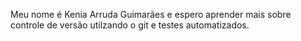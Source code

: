 Meu nome é Kenia Arruda Guimarães e espero aprender mais sobre controle de versão utilzando o git
e testes automatizados.
